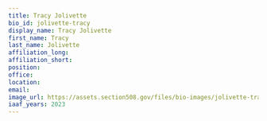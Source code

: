 ```yaml
---
title: Tracy Jolivette
bio_id: jolivette-tracy
display_name: Tracy Jolivette
first_name: Tracy
last_name: Jolivette
affiliation_long: 
affiliation_short: 
position: 
office: 
location: 
email: 
image_url: https://assets.section508.gov/files/bio-images/jolivette-tracy.jpg
iaaf_years: 2023
---
```

